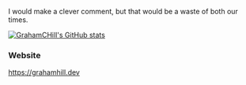 I would make a clever comment, but that would be a waste of both our times.

[![GrahamCHill's GitHub stats](https://github-readme-stats.vercel.app/api?username=GrahamCHill)](https://github.com/anuraghazra/github-readme-stats)

### Website
https://grahamhill.dev
